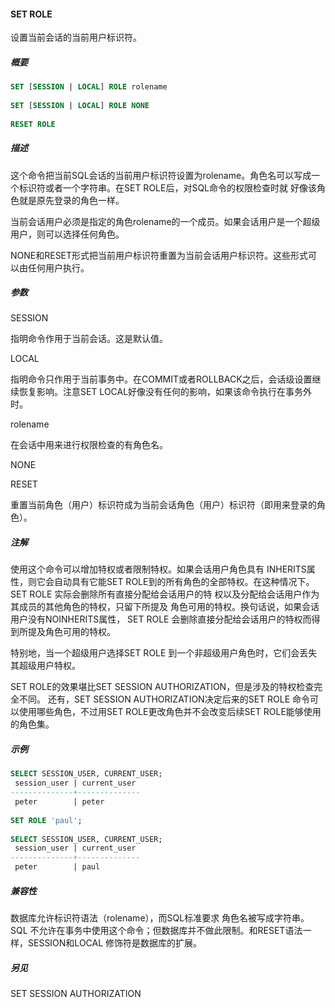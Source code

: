 #### SET ROLE

设置当前会话的当前用户标识符。

##### 概要

```sql
SET [SESSION | LOCAL] ROLE rolename
 
SET [SESSION | LOCAL] ROLE NONE
 
RESET ROLE
```

##### 描述

这个命令把当前SQL会话的当前用户标识符设置为rolename。角色名可以写成一个标识符或者一个字符串。在SET ROLE后，对SQL命令的权限检查时就 好像该角色就是原先登录的角色一样。

当前会话用户必须是指定的角色rolename的一个成员。如果会话用户是一个超级用户，则可以选择任何角色。

NONE和RESET形式把当前用户标识符重置为当前会话用户标识符。这些形式可以由任何用户执行。

##### 参数

SESSION

指明命令作用于当前会话。这是默认值。

LOCAL

指明命令只作用于当前事务中。在COMMIT或者ROLLBACK之后，会话级设置继续恢复影响。注意SET LOCAL好像没有任何的影响，如果该命令执行在事务外时。

rolename

在会话中用来进行权限检查的有角色名。

NONE

RESET

重置当前角色（用户）标识符成为当前会话角色（用户）标识符（即用来登录的角色）。

##### 注解

使用这个命令可以增加特权或者限制特权。如果会话用户角色具有 INHERITS属性，则它会自动具有它能SET ROLE到的所有角色的全部特权。在这种情况下。SET ROLE 实际会删除所有直接分配给会话用户的特 权以及分配给会话用户作为其成员的其他角色的特权，只留下所提及 角色可用的特权。换句话说，如果会话用户没有NOINHERITS属性， SET ROLE 会删除直接分配给会话用户的特权而得到所提及角色可用的特权。

特别地，当一个超级用户选择SET ROLE 到一个非超级用户角色时，它们会丢失其超级用户特权。

SET ROLE的效果堪比SET SESSION AUTHORIZATION，但是涉及的特权检查完全不同。 还有，SET SESSION AUTHORIZATION决定后来的SET ROLE 命令可以使用哪些角色，不过用SET ROLE更改角色并不会改变后续SET ROLE能够使用的角色集。

##### 示例

```sql
SELECT SESSION_USER, CURRENT_USER;
 session_user | current_user 
--------------+--------------
 peter        | peter
 
SET ROLE 'paul';
 
SELECT SESSION_USER, CURRENT_USER;
 session_user | current_user 
--------------+--------------
 peter        | paul
```

##### 兼容性

数据库允许标识符语法（rolename），而SQL标准要求 角色名被写成字符串。 SQL 不允许在事务中使用这个命令；但数据库并不做此限制。和RESET语法一样，SESSION和LOCAL 修饰符是数据库的扩展。

##### 另见

SET SESSION AUTHORIZATION